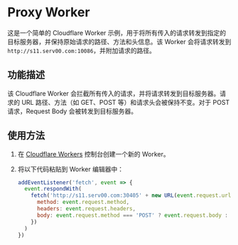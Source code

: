 # Proxy Worker

这是一个简单的 Cloudflare Worker 示例，用于将所有传入的请求转发到指定的目标服务器，并保持原始请求的路径、方法和头信息。该 Worker 会将请求转发到 `http://s11.serv00.com:10086`，并附加请求的路径。

## 功能描述

该 Cloudflare Worker 会拦截所有传入的请求，并将请求转发到目标服务器。请求的 URL 路径、方法（如 GET、POST 等）和请求头会被保持不变。对于 POST 请求，Request Body 会被转发到目标服务器。

## 使用方法

1. 在 [Cloudflare Workers](https://workers.cloudflare.com/) 控制台创建一个新的 Worker。
2. 将以下代码粘贴到 Worker 编辑器中：

   ```javascript
   addEventListener('fetch', event => {
     event.respondWith(
       fetch('http://s11.serv00.com:30405' + new URL(event.request.url).pathname, {
         method: event.request.method,
         headers: event.request.headers,
         body: event.request.method === 'POST' ? event.request.body : null,
       })
     )
   })
